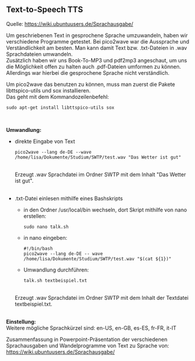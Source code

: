 ## Text-to-Speech TTS

Quelle: https://wiki.ubuntuusers.de/Sprachausgabe/  

Um geschriebenen Text in gesprochene Sprache umzuwandeln, haben wir verschiedene Programme getestet. 
Bei pico2wave war die Aussprache und Verständlichkeit am besten. Man kann damit Text bzw. .txt-Dateien in .wav Sprachdateien umwandeln.  
Zusätzlich haben wir uns Book-To-MP3 und pdf2mp3 angeschaut, um uns die Möglichkeit offen zu halten auch .pdf-Dateien umformen zu können.
Allerdings war hierbei die gesprochene Sprache nicht verständlich. 
 
Um pico2wave das benutzen zu können, muss man zuerst die Pakete libttspico-utils und sox installieren.  
Das geht mit dem Kommandozeilenbefehl:

```
sudo apt-get install libttspico-utils sox
```

<br>

**Umwandlung:** 

* direkte Eingabe von Text
    
    ```
    pico2wave --lang de-DE --wave /home/lisa/Dokumente/Studium/SWTP/test.wav "Das Wetter ist gut"
    ```
    <br>
    Erzeugt .wav Sprachdatei im Ordner SWTP mit dem Inhalt "Das Wetter ist gut".
    <br><br>
* .txt-Datei einlesen mithilfe eines Bashskripts

    * in den Ordner /usr/local/bin wechseln, dort Skript mithilfe von nano erstellen:
     
        ```
        sudo nano talk.sh
        ```
      
    * in nano eingeben:
        ```
        #!/bin/bash
        pico2wave --lang de-DE -- wave /home/lisa/Dokumente/Studium/SWTP/test.wav "$(cat ${1})"
        ``` 
      
    * Umwandlung durchführen:
    
        ```
        talk.sh textbeispiel.txt
        ```
    <br>
    Erzeugt .wav Sprachdatei im Ordner SWTP mit dem Inhalt der Textdatei textbeispiel.txt.
    <br><br>

**Einstellung:**  
    Weitere mögliche Sprachkürzel sind:
    en-US, en-GB, es-ES, fr-FR, it-IT

Zusammenfassung in Powerpoint-Präsentation der verschiedenen Sprachausgaben und Wandelprogramme von Text zu Sprache von: https://wiki.ubuntuusers.de/Sprachausgabe/
